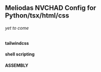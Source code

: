 ## Meliodas NVCHAD Config for Python/tsx/html/css

###### yet to come
#### tailwindcss
#### shell scripting
#### ASSEMBLY
